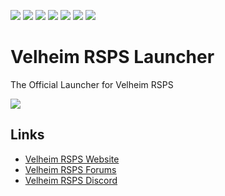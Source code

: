 [![](https://img.shields.io/github/release-date/New-Horizon-Network/Velheim-RSPS-Launcher)](https://github.com/New-Horizon-Network/Velheim-RSPS-Launcher/releases)
[![](https://img.shields.io/github/issues-pr-raw/New-Horizon-Network/Velheim-RSPS-Launcher)](https://github.com/New-Horizon-Network/Velheim-RSPS-Launcher)
[![](https://img.shields.io/github/issues-raw/New-Horizon-Network/Velheim-RSPS-Launcher)](https://github.com/New-Horizon-Network/Velheim-RSPS-Launcher/blob/main/.github/ISSUES/bug_report.md)
[![](https://img.shields.io/github/last-commit/New-Horizon-Network/Velheim-RSPS-Launcher/main)](https://github.com/New-Horizon-Network/Velheim-RSPS-Launcher)
[![](https://img.shields.io/github/languages/code-size/New-Horizon-Network/Velheim-RSPS-Launcher)](https://github.com/New-Horizon-Network/Velheim-RSPS-Launcher)
[![](https://img.shields.io/github/downloads/New-Horizon-Network/Velheim-RSPS-Launcher/total)](https://github.com/New-Horizon-Network/Velheim-RSPS-Launcher/releases)
[![](https://discordapp.com/api/guilds/402767531816910858/widget.png?style=shield)](https://discord.gg/bAtRnqb)

# Velheim RSPS Launcher
The Official Launcher for Velheim RSPS

![](https://raw.githubusercontent.com/New-Horizon-Network/Velheim-RSPS-Launcher/main/app/logo.png)


## Links

 - [Velheim RSPS Website](https://www.velheim.com)
 - [Velheim RSPS Forums](https://www.velheim.com/community)
 - [Velheim RSPS Discord](https://discord.gg/bAtRnqb)
